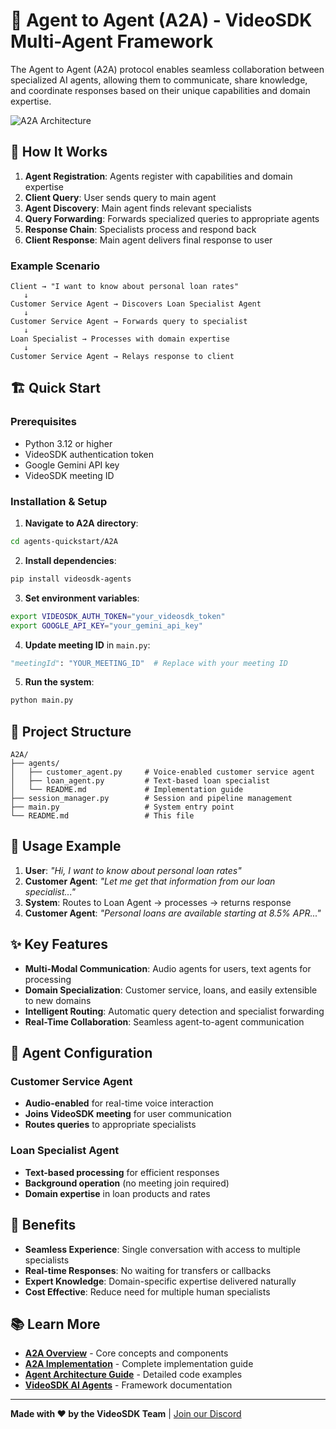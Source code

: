 # 🤖 Agent to Agent (A2A) - VideoSDK Multi-Agent Framework

The Agent to Agent (A2A) protocol enables seamless collaboration between specialized AI agents, allowing them to communicate, share knowledge, and coordinate responses based on their unique capabilities and domain expertise.

![A2A Architecture](https://cdn.videosdk.live/website-resources/docs-resources/a2a_diagram.png)

## 🌟 How It Works

1. **Agent Registration**: Agents register with capabilities and domain expertise
2. **Client Query**: User sends query to main agent
3. **Agent Discovery**: Main agent finds relevant specialists
4. **Query Forwarding**: Forwards specialized queries to appropriate agents
5. **Response Chain**: Specialists process and respond back
6. **Client Response**: Main agent delivers final response to user

### Example Scenario

```
Client → "I want to know about personal loan rates"
   ↓
Customer Service Agent → Discovers Loan Specialist Agent
   ↓
Customer Service Agent → Forwards query to specialist
   ↓
Loan Specialist → Processes with domain expertise
   ↓
Customer Service Agent → Relays response to client
```

## 🏗️ Quick Start

### Prerequisites
- Python 3.12 or higher
- VideoSDK authentication token
- Google Gemini API key
- VideoSDK meeting ID

### Installation & Setup

1. **Navigate to A2A directory**:
```bash
cd agents-quickstart/A2A
```

2. **Install dependencies**:
```bash
pip install videosdk-agents
```

3. **Set environment variables**:
```bash
export VIDEOSDK_AUTH_TOKEN="your_videosdk_token"
export GOOGLE_API_KEY="your_gemini_api_key"
```

4. **Update meeting ID** in `main.py`:
```python
"meetingId": "YOUR_MEETING_ID"  # Replace with your meeting ID
```

5. **Run the system**:
```bash
python main.py
```

## 📁 Project Structure

```
A2A/
├── agents/
│   ├── customer_agent.py     # Voice-enabled customer service agent
│   ├── loan_agent.py         # Text-based loan specialist
│   └── README.md             # Implementation guide
├── session_manager.py        # Session and pipeline management
├── main.py                   # System entry point
└── README.md                 # This file
```

## 💬 Usage Example

1. **User**: *"Hi, I want to know about personal loan rates"*
2. **Customer Agent**: *"Let me get that information from our loan specialist..."*
3. **System**: Routes to Loan Agent → processes → returns response
4. **Customer Agent**: *"Personal loans are available starting at 8.5% APR..."*

## ✨ Key Features

- **Multi-Modal Communication**: Audio agents for users, text agents for processing
- **Domain Specialization**: Customer service, loans, and easily extensible to new domains
- **Intelligent Routing**: Automatic query detection and specialist forwarding
- **Real-Time Collaboration**: Seamless agent-to-agent communication

## 🔧 Agent Configuration

### Customer Service Agent
- **Audio-enabled** for real-time voice interaction
- **Joins VideoSDK meeting** for user communication
- **Routes queries** to appropriate specialists

### Loan Specialist Agent
- **Text-based processing** for efficient responses
- **Background operation** (no meeting join required)
- **Domain expertise** in loan products and rates

## 🌟 Benefits

- **Seamless Experience**: Single conversation with access to multiple specialists
- **Real-time Responses**: No waiting for transfers or callbacks
- **Expert Knowledge**: Domain-specific expertise delivered naturally
- **Cost Effective**: Reduce need for multiple human specialists

## 📚 Learn More

- **[A2A Overview](https://docs.videosdk.live/ai_agents/a2a/overview)** - Core concepts and components
- **[A2A Implementation](https://docs.videosdk.live/ai_agents/a2a/implementation)** - Complete implementation guide
- **[Agent Architecture Guide](./agents/README.md)** - Detailed code examples
- **[VideoSDK AI Agents](https://docs.videosdk.live/ai_agents/introduction)** - Framework documentation

---

**Made with ❤️ by the VideoSDK Team** | [Join our Discord](https://discord.com/invite/f2WsNDN9S5) 
